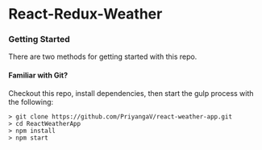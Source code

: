 # React-Redux-Weather

### Getting Started

There are two methods for getting started with this repo.

#### Familiar with Git?
Checkout this repo, install dependencies, then start the gulp process with the following:

```
> git clone https://github.com/PriyangaV/react-weather-app.git
> cd ReactWeatherApp
> npm install
> npm start
```
